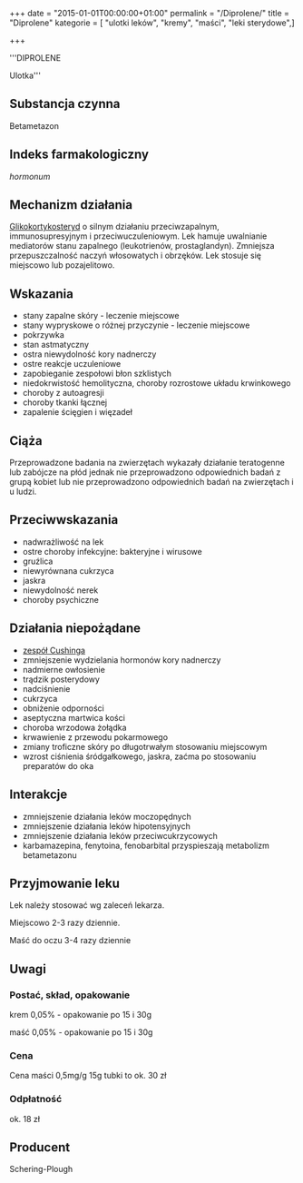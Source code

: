 +++
date = "2015-01-01T00:00:00+01:00"
permalink = "/Diprolene/"
title = "Diprolene"
kategorie = [ "ulotki leków", "kremy", "maści", "leki sterydowe",]

+++

'''DIPROLENE

Ulotka'''

Substancja czynna
-----------------

Betametazon

Indeks farmakologiczny
----------------------

*hormonum*

Mechanizm działania
-------------------

[Glikokortykosteryd](/atopedia/Sterydy "wikilink") o silnym działaniu przeciwzapalnym, immunosupresyjnym i przeciwuczuleniowym. Lek hamuje uwalnianie mediatorów stanu zapalnego (leukotrienów, prostaglandyn). Zmniejsza przepuszczalność naczyń włosowatych i obrzęków. Lek stosuje się miejscowo lub pozajelitowo.

Wskazania
---------

-   stany zapalne skóry - leczenie miejscowe
-   stany wypryskowe o różnej przyczynie - leczenie miejscowe
-   pokrzywka
-   stan astmatyczny
-   ostra niewydolność kory nadnerczy
-   ostre reakcje uczuleniowe
-   zapobieganie zespołowi błon szklistych
-   niedokrwistość hemolityczna, choroby rozrostowe układu krwinkowego
-   choroby z autoagresji
-   choroby tkanki łącznej
-   zapalenie ścięgien i więzadeł

Ciąża
-----

Przeprowadzone badania na zwierzętach wykazały działanie teratogenne lub zabójcze na płód jednak nie przeprowadzono odpowiednich badań z grupą kobiet lub nie przeprowadzono odpowiednich badań na zwierzętach i u ludzi.

Przeciwwskazania
----------------

-   nadwrażliwość na lek
-   ostre choroby infekcyjne: bakteryjne i wirusowe
-   gruźlica
-   niewyrównana cukrzyca
-   jaskra
-   niewydolność nerek
-   choroby psychiczne

Działania niepożądane
---------------------

-   [zespół Cushinga](/atopedia/zespół_Cushinga "wikilink")
-   zmniejszenie wydzielania hormonów kory nadnerczy
-   nadmierne owłosienie
-   trądzik posterydowy
-   nadciśnienie
-   cukrzyca
-   obniżenie odporności
-   aseptyczna martwica kości
-   choroba wrzodowa żołądka
-   krwawienie z przewodu pokarmowego
-   zmiany troficzne skóry po długotrwałym stosowaniu miejscowym
-   wzrost ciśnienia śródgałkowego, jaskra, zaćma po stosowaniu preparatów do oka

Interakcje
----------

-   zmniejszenie działania leków moczopędnych
-   zmniejszenie działania leków hipotensyjnych
-   zmniejszenie działania leków przeciwcukrzycowych
-   karbamazepina, fenytoina, fenobarbital przyspieszają metabolizm betametazonu

Przyjmowanie leku
-----------------

Lek należy stosować wg zaleceń lekarza.

Miejscowo 2-3 razy dziennie.

Maść do oczu 3-4 razy dziennie

Uwagi
-----

### Postać, skład, opakowanie

krem 0,05% - opakowanie po 15 i 30g

maść 0,05% - opakowanie po 15 i 30g

### Cena

Cena maści 0,5mg/g 15g tubki to ok. 30 zł

### Odpłatność

ok. 18 zł

Producent
---------

Schering-Plough
